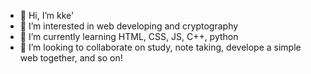 - 👋 Hi, I’m kke'
- 👀 I’m interested in web developing and cryptography
- 🌱 I’m currently learning HTML, CSS, JS, C++, python
- 💞️ I’m looking to collaborate on study, note taking, develope a simple web together, and so on!

<!---
dinagoethe/dinagoethe is a ✨ special ✨ repository because its `README.md` (this file) appears on your GitHub profile.
You can click the Preview link to take a look at your changes.
--->
